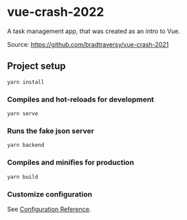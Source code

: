 # vue-crash-2022
A task management app, that was created as an intro to Vue.

Source: https://github.com/bradtraversy/vue-crash-2021


## Project setup

```
yarn install
```

### Compiles and hot-reloads for development

```
yarn serve
```

### Runs the fake json server

```
yarn backend
```

### Compiles and minifies for production

```
yarn build
```

### Customize configuration

See [Configuration Reference](https://cli.vuejs.org/config/).
